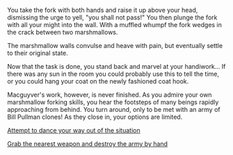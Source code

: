 You take the fork with both hands and raise it up above your head, dismissing the urge to yell, "you shall not pass!" 
You then plunge the fork with all your might into the wall.  With a muffled whumpf the fork wedges in the crack between
 two marshmallows.   

The marshmallow walls convulse and heave with pain, but eventually settle to their original state.

Now that the task is done, you stand back and marvel at your handiwork... If there was any sun in the room you could 
probably use this to tell the time, or you could hang your coat on the newly fashioned coat hook.

Macguyver's work, however, is never finished. As you admire your own marshmallow forking skills, you hear the footsteps of many beings rapidly approaching from behind. You turn around, only to be met with an army of Bill Pullman clones! As they close in, your options are limited.

[Attempt to dance your way out of the situation](dance/dance.md)

[Grab the nearest weapon and destroy the army by hand](destroy/destroy.md)
